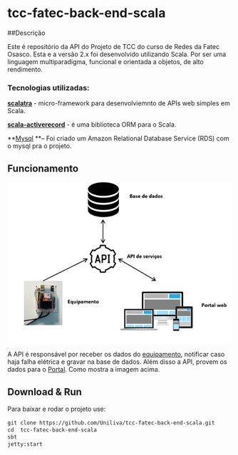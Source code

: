# tcc-fatec-back-end-scala


##Descrição

Este é  repositório da API do Projeto de TCC do curso de Redes da Fatec Osasco.
Esta e a versão 2.x  foi desenvolvido utilizando Scala. Por ser uma linguagem multiparadigma, funcional e orientada a objetos, de alto rendimento.

### Tecnologias utilizadas:
**[scalatra](http://scalatra.org/ "scalatra")** - micro-framework para desenvolviemnto de APIs web simples em Scala.


**[scala-activerecord](https://github.com/aselab/scala-activerecord "scala-activerecord")** -  é uma biblioteca ORM para o Scala.


**[Mysql](https://aws.amazon.com/pt/rds/ "Mysql") **– Foi criado um Amazon Relational Database Service (RDS) com o mysql pra o projeto.


## Funcionamento

![Estrutura do projeto](https://github.com/Uniliva/Projeto-tcc-fatec/blob/master/documentos/Estrutura.png)

A API é responsável por receber os dados do [equipamento](https://github.com/Uniliva/tcc-fatec-arduino "equipamento"), notificar caso haja falha elétrica e gravar na base de dados. Além disso a API, provem os dados para o [Portal](https://github.com/Uniliva/tcc-fatec-front-end-angular2 "Portal"). Como mostra a imagem acima.

## Download & Run

Para baixar e rodar o projeto use:
```
git clone https://github.com/Uniliva/tcc-fatec-back-end-scala.git
cd  tcc-fatec-back-end-scala
sbt
jetty:start
```
